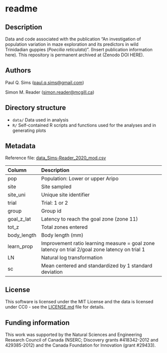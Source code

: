 readme
================

## Description

Data and code associated with the publication “An investigation of
population variation in maze exploration and its predictors in wild
Trinidadian guppies (*Poecilia reticulata*)”. (Insert publication
information here). This repository is permanent archived at (Zenodo DOI
HERE).

## Authors

Paul Q. Sims (<paul.q.sims@gmail.com>)

Simon M. Reader (<simon.reader@mcgill.ca>)

## Directory structure

  - `data/` Data used in analysis
  - `R/` Self-contained R scripts and functions used for the analyses
    and in generating plots

## Metadata

Reference file:
[data\_Sims-Reader\_2020\_mod.csv](https://github.com/paulqsims/inno_pop/blob/master/data/data_Sims-Reader_2020_mod.csv)

| Column       | Description                                                                                    |
| :----------- | :--------------------------------------------------------------------------------------------- |
| pop          | Population: Lower or upper Aripo                                                               |
| site         | Site sampled                                                                                   |
| site\_uni    | Unique site identifier                                                                         |
| trial        | Trial: 1 or 2                                                                                  |
| group        | Group id                                                                                       |
| goal\_z\_lat | Latency to reach the goal zone (zone 11)                                                       |
| tot\_z       | Total zones entered                                                                            |
| body\_length | Body length (mm)                                                                               |
| learn\_prop  | Improvement ratio learning measure = goal zone latency on trial 2/goal zone latency on trial 1 |
| LN           | Natural log transformation                                                                     |
| sc           | Mean centered and standardized by 1 standard deviation                                         |

## License

This software is licensed under the MIT License and the data is licensed
under CC0 - see the
[LICENSE.md](https://github.com/paulqsims/inno_pop/blob/master/license.md)
file for details.

## Funding information

This work was supported by the Natural Sciences and Engineering Research
Council of Canada (NSERC; Discovery grants \#418342-2012 and
429385-2012) and the Canada Foundation for Innovation (grant \#29433).
